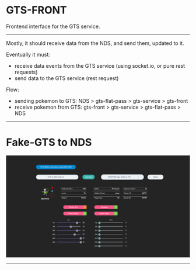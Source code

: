 # GTS-FRONT
Frontend interface for the GTS service.

---

Mostly, it should receive data from the NDS, and send them, updated to it.

Eventually it must:
 - receive data events from the GTS service (using socket.io, or pure rest requests)
 - send data to the GTS service (rest request)

Flow:
 - sending pokemon to GTS:   NDS > gts-flat-pass > gts-service > gts-front
 - receive pokemon from GTS: gts-front > gts-service > gts-flat-pass > NDS

---

# Fake-GTS to NDS
![gts-to-nds](../../misc/GTS2NDS-mewtwo.png)

---

